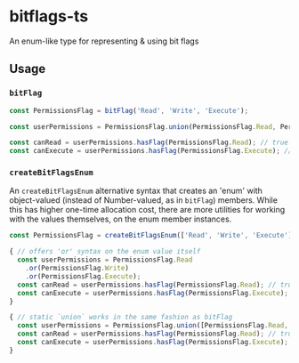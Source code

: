 # bitflags-ts

An enum-like type for representing & using bit flags

## Usage

### `bitFlag`

```ts
const PermissionsFlag = bitFlag('Read', 'Write', 'Execute');

const userPermissions = PermissionsFlag.union(PermissionsFlag.Read, PermissionsFlag.Write);

const canRead = userPermissions.hasFlag(PermissionsFlag.Read); // true
const canExecute = userPermissions.hasFlag(PermissionsFlag.Execute); // false
```


### `createBitFlagsEnum`

An `createBitFlagsEnum` alternative syntax that creates an 'enum' with
object-valued (instead of Number-valued, as in `bitFlag`) members. While this
has higher one-time allocation cost, there are more utilities for working with
the values themselves, on the enum member instances. 

```ts
const PermissionsFlag = createBitFlagsEnum(['Read', 'Write', 'Execute'] as const);

{ // offers 'or' syntax on the enum value itself
  const userPermissions = PermissionsFlag.Read
    .or(PermissionsFlag.Write)
    .or(PermissionsFlag.Execute);
  const canRead = userPermissions.hasFlag(PermissionsFlag.Read); // true
  const canExecute = userPermissions.hasFlag(PermissionsFlag.Execute); // true
}

{ // static `union` works in the same fashion as bitFlag
  const userPermissions = PermissionsFlag.union([PermissionsFlag.Read, PermissionsFlag.Write]);
  const canRead = userPermissions.hasFlag(PermissionsFlag.Read); // true
  const canExecute = userPermissions.hasFlag(PermissionsFlag.Execute); // false
}
```